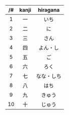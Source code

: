 /# | kanji | hiragana |
:---:|:---:|:--------:|
1 | 一 | いち |
2 | 二 | に |
3 |三 |さん |
4 | 四 | よん・し |
5 | 五 |ご |
6 | 六 |ろく |
7 | 七 | なな・しち |
8| 八 | はち |
9 | 九 | きゅう |
10 | 十 | じゅう |
